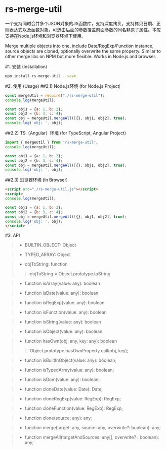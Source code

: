 # rs-merge-util
一个支持同时合并多个JSON对象的JS函数库，支持深度拷贝，支持拷贝日期、正则表达式以及函数对象，可选由后面的参数覆盖前面参数的同名非原子属性。本库支持在Node.js环境和浏览器环境下使用。

 Merge multiple objects into one, include Date/RegExp/Function instance, source objects are cloned, optionally overwrite the same property. Similar to other merge libs on NPM but more flexible. Works in Node.js and browser.

#1. 安装 (Installation)
```bash
npm install rs-merge-util --save
```

#2. 使用 (Usage)
##2.1) Node.js环境 (for Node.js Project)
```js
const mergeUtil = require("./rs-merge-util");
console.log(mergeUtil);

const obj1 = {a: 1, b: 2};
const obj2 = {b: 3, c: 4};
const obj = mergeUtil.mergeAll([{}, obj1, obj2], true);
console.log('obj: ', obj);
```

##2.2) TS（Angular）环境 (for TypeScript, Angular Project)
```ts
import { mergeUtil } from 'rs-merge-util';
console.log(mergeUtil);

const obj1 = {a: 1, b: 2};
const obj2 = {b: 3, c: 4};
const obj = mergeUtil.mergeAll([{}, obj1, obj2], true);
console.log('obj: ', obj);
```

##2.3) 浏览器环境 (In Browser)
```html
<script src="./rs-merge-util.js"></script>
<script>
console.log(mergeUtil);

const obj1 = {a: 1, b: 2};
const obj2 = {b: 3, c: 4};
const obj = mergeUtil.mergeAll([{}, obj1, obj2], true);
console.log('obj: ', obj);
</script>
```
#3. API

> * BUILTIN_OBJECT: Object

> * TYPED_ARRAY: Object

> * objToString: function
>> objToString = Object.prototype.toString

> * function isArray(value: any): boolean

> * function isDate(value: any): boolean

> * function isRegExp(value: any): boolean

> * function isFunction(value: any): boolean

> * function isString(value: any): boolean

> * function isObject(value: any): boolean

> * function hasOwn(obj: any, key: any): boolean
>> Object.prototype.hasOwnProperty.call(obj, key);

> * function isBuiltInObject(value: any): boolean;

> * function isTypedArray(value: any): boolean;

> * function isDom(value: any): boolean;

> * function cloneDate(value: Date): Date;

> * function cloneRegExp(value: RegExp): RegExp;

> * function cloneFunction(value: RegExp): RegExp;

> * function clone(source: any): any;

> * function merge(target: any, source: any, overwrite?: boolean): any;

> * function mergeAll(targetAndSources: any[], overwrite? : boolean): any;
